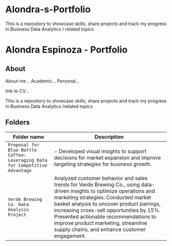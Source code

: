 # Alondra-s-Portfolio
This is a repository to showcase skills, share projects and track my progress in Business Data Analytics / related topics
# Alondra Espinoza - Portfolio

## About 
About me...
Academic...
Personal...

link to CV...

This is a repository to showcase skills, share projects and track my progress in Business Data Analytics /related topics

## Folders

| Folder name | Description |
| --- | --- |
| `Proposal for Blue Bottle Coffee: Leveraging Data for Competitive Advantage` | - Developed visual insights to support decisions for market expansion and improve targeting strategies for business growth.|
| `Verde Brewing Co. Data Analysis Project` | Analyzed customer behavior and sales trends for Verde Brewing Co., using data-driven insights to optimize operations and marketing strategies. Conducted market basket analysis to uncover product pairings, increasing cross-sell opportunities by 15%. Presented actionable recommendations to improve product marketing, streamline supply chains, and enhance customer engagement. |
